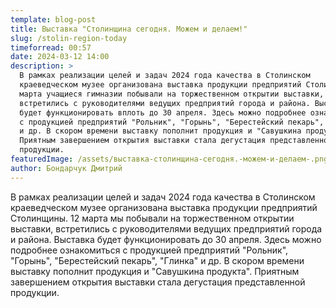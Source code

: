 ```yaml
---
template: blog-post
title: Выставка "Столинщина сегодня. Можем и делаем!"
slug: /stolin-region-today
timeforread: 00:57
date: 2024-03-12 14:00
description: >
  В рамках реализации целей и задач 2024 года качества в Столинском
  краеведческом музее организована выставка продукции предприятий Столинщины. 12
  марта учащиеся гимназии побывали на торжественном открытии выставки,
  встретились с руководителями ведущих предприятий города и района. Выставка
  будет функционировать вплоть до 30 апреля. Здесь можно подробнее ознакомиться
  с продукцией предприятий "Рольник", "Горынь", "Берестейский пекарь", "Глинка"
  и др. В скором времени выставку пополнит продукция и "Савушкина продукта".
  Приятным завершением открытия выставки стала дегустация представленной
  продукции.
featuredImage: /assets/выставка-столинщина-сегодня.-можем-и-делаем-.png
author: Бондарчук Дмитрий
---
```

В рамках реализации целей и задач 2024 года качества в Столинском краеведческом музее организована выставка продукции предприятий Столинщины. 12 марта мы побывали на торжественном открытии выставки, встретились с руководителями ведущих предприятий города и района. Выставка будет функционировать до 30 апреля. Здесь можно подробнее ознакомиться с продукцией предприятий "Рольник", "Горынь", "Берестейский пекарь", "Глинка" и др. В скором времени выставку пополнит продукция и "Савушкина продукта". Приятным завершением открытия выставки стала дегустация представленной продукции.
